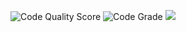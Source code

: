 ![Code Quality Score](https://www.code-inspector.com/project/18130/score/svg) ![Code Grade](https://www.code-inspector.com/project/18130/status/svg) ![](https://img.shields.io/github/stars/freecsgodownloadnovirus/freecsgodownloadnovirus.github.io?cacheSeconds=0)
